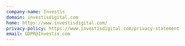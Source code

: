 ```yaml
---
company-name: Investis
domain: investisdigital.com
home: https://www.investisdigital.com/
privacy-policy: https://www.investisdigital.com/privacy-statement
email: GDPR@Investis.com
---
```




